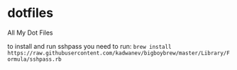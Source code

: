 # dotfiles
All My Dot Files


to install and run sshpass you need to run:
`brew install https://raw.githubusercontent.com/kadwanev/bigboybrew/master/Library/Formula/sshpass.rb`
